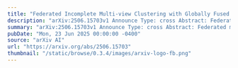 ```yaml
---
title: "Federated Incomplete Multi-view Clustering with Globally Fused Graph Guidance"
description: "arXiv:2506.15703v1 Announce Type: cross Abstract: Federated multi-view clustering has been proposed to mine the valuable information within multi-view data distributed across different devices and has achieved impressive results while preserving the privacy. Despite great progress, most federated multi-view clustering methods only used global pseudo-labels to guide the downstream clustering process and failed to exploit the global information when extracting features. In addition, missing data problem in federated multi-view clustering task is less explored. To address these problems, we propose a novel Federated Incomplete Multi-view Clustering method with globally Fused Graph guidance (FIMCFG). Specifically, we designed a dual-head graph convolutional encoder at each client to extract two kinds of underlying features containing global and view-specific information. Subsequently, under the guidance of the fused graph, the two underlying features are fused into high-level features, based on which clustering is conducted under the supervision of pseudo-labeling. Finally, the high-level features are uploaded to the server to refine the graph fusion and pseudo-labeling computation. Extensive experimental results demonstrate the effectiveness and superiority of FIMCFG. Our code is publicly available at https://github.com/PaddiHunter/FIMCFG."
summary: "arXiv:2506.15703v1 Announce Type: cross Abstract: Federated multi-view clustering has been proposed to mine the valuable information within multi-view data distributed across different devices and has achieved impressive results while preserving the privacy. Despite great progress, most federated multi-view clustering methods only used global pseudo-labels to guide the downstream clustering process and failed to exploit the global information when extracting features. In addition, missing data problem in federated multi-view clustering task is less explored. To address these problems, we propose a novel Federated Incomplete Multi-view Clustering method with globally Fused Graph guidance (FIMCFG). Specifically, we designed a dual-head graph convolutional encoder at each client to extract two kinds of underlying features containing global and view-specific information. Subsequently, under the guidance of the fused graph, the two underlying features are fused into high-level features, based on which clustering is conducted under the supervision of pseudo-labeling. Finally, the high-level features are uploaded to the server to refine the graph fusion and pseudo-labeling computation. Extensive experimental results demonstrate the effectiveness and superiority of FIMCFG. Our code is publicly available at https://github.com/PaddiHunter/FIMCFG."
pubDate: "Mon, 23 Jun 2025 00:00:00 -0400"
source: "arXiv AI"
url: "https://arxiv.org/abs/2506.15703"
thumbnail: "/static/browse/0.3.4/images/arxiv-logo-fb.png"
---
```


